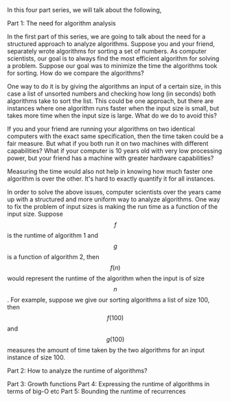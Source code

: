 In this four part series, we will talk about the following, 

Part 1: The need for algorithm analysis 

In the first part of this series, we are going to talk about the need for a structured approach to analyze algorithms. Suppose 
you and your friend, separately wrote algorithms for sorting a set of numbers. As computer scientists, our goal is to always find the 
most efficient algorithm for solving a problem. Suppose our goal was to minimize the time the algorithms took for sorting. How do we compare 
the algorithms? 

One way to do it is by giving the algorithms an input of a certain size, in this case a list of unsorted numbers and checking 
how long (in seconds) both algorithms take to sort the list. This could be one approach, but there are instances where one algorithm runs 
faster when the input size is small, but takes more time when the input size is large. What do we do to avoid this? 

If you and your friend are running your algorithms on two identical computers with the exact same specification, then the time 
taken could be a fair measure. But what if you both run it on two machines with different capabilities? What if your computer is 
10 years old with very low processing power, but your friend has a machine with greater hardware capabilities? 

Measuring the time would also not help in knowing how much faster one algorithm is over the other. It's hard to exactly quantify it for
 all instances. 
 
In order to solve the above issues, computer scientists over the years came up with a structured and more uniform way to analyze 
algorithms. One way to fix the problem of input sizes is making the run time as a function of the input size. Suppose $$ f $$ is 
the runtime of algorithm 1 and $$ g $$ is a function of algorithm 2, then $$ f(n) $$ would represent the runtime of the algorithm when 
the input is of size $$ n $$. For example, suppose we give our sorting algorithms a list of size 100, then $$ f(100) $$ and $$ g(100) $$ 
 measures the amount of time taken by the two algorithms for an input instance of size 100. 
 


Part 2: How to analyze the runtime of algorithms? 

Part 3: Growth functions
Part 4: Expressing the runtime of algorithms in terms of big-O etc
Part 5: Bounding the runtime of recurrences
